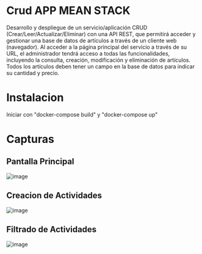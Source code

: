 # Crud APP MEAN STACK
Desarrollo y despliegue de un servicio/aplicación CRUD (Crear/Leer/Actualizar/Eliminar) con una API REST, que permitirá acceder y gestionar una base de datos de artículos a través de un cliente web (navegador). Al acceder a la página principal del servicio a través de su URL, el administrador tendrá acceso a todas las funcionalidades, incluyendo la consulta, creación, modificación y eliminación de artículos. Todos los artículos deben tener un campo en la base de datos para indicar su cantidad y precio.

# Instalacion 
Iniciar con "docker-compose build" y "docker-compose up"

# Capturas
## Pantalla Principal
![image](https://user-images.githubusercontent.com/127023319/235320947-6d4af7a9-4436-423e-9dcb-2b619f147649.png)
## Creacion de Actividades
![image](https://user-images.githubusercontent.com/127023319/235321033-01874690-9369-493b-b55a-f536df52bbef.png)
## Filtrado de Actividades
![image](https://user-images.githubusercontent.com/127023319/235321023-35bfc48e-a084-4997-b32b-e7d8534bc3fb.png)
